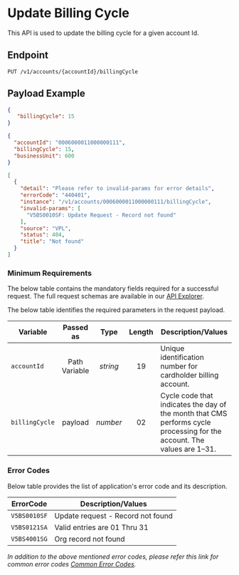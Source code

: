# Update Billing Cycle

This API is used to update the billing cycle for a given account Id.

## Endpoint

`PUT /v1/accounts/{accountId}/billingCycle`

## Payload Example

<!--
type: tab
titles: Request, Response, Error
-->

```json
{
   "billingCycle": 15
}
```

<!--
type: tab
-->

```json
{
  "accountId": "0006000011000000111",
  "billingCycle": 15,
  "businessUnit": 600
}
```

<!--
type: tab
-->

```json
[
  {
    "detail": "Please refer to invalid-params for error details",
    "errorCode": "440401",
    "instance": "/v1/accounts/0006000011000000111/billingCycle",
    "invalid-params": [
      "V5BS0010SF: Update Request - Record not found"
    ],
    "source": "VPL",
    "status": 404,
    "title": "Not found"
  }
]
```

<!-- type: tab-end -->

### Minimum Requirements

The below table contains the mandatory fields required for a successful request. The full request schemas are available in our [API Explorer](../api/?type=put&path=/v1/accounts/{accountId}/billingCycle).

The below table identifies the required parameters in the request payload.

| Variable | Passed as | Type | Length | Description/Values |
| -------- | :-------: | :--: | :------------: | ------------------ |
| `accountId` | Path Variable | *string* | 19 | Unique identification number for cardholder billing account.|
| `billingCycle` | payload | *number* | 02 | Cycle code that indicates the day of the month that CMS performs cycle processing for the account. The values are 1–31.|

### Error Codes

Below table provides the list of application's error code and its description.

| ErrorCode |  Description/Values |
| --------  | ------------------ |
| `V5BS0010SF` | Update request - Record not found |
| `V5BS0121SA` | Valid entries are 01 Thru 31 |
| `V5BS4001SG` | Org record not found |

*In addition to the above mentioned error codes, please refer this link for common error codes [Common Error Codes](?path=docs/Common_Error_Code.md).*
